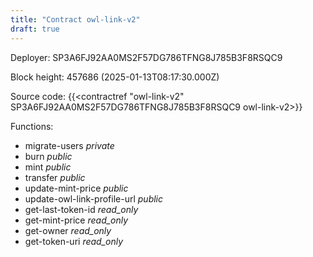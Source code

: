 ```yaml
---
title: "Contract owl-link-v2"
draft: true
---
```

Deployer: SP3A6FJ92AA0MS2F57DG786TFNG8J785B3F8RSQC9


 



Block height: 457686 (2025-01-13T08:17:30.000Z)

Source code: {{<contractref "owl-link-v2" SP3A6FJ92AA0MS2F57DG786TFNG8J785B3F8RSQC9 owl-link-v2>}}

Functions:

* migrate-users _private_
* burn _public_
* mint _public_
* transfer _public_
* update-mint-price _public_
* update-owl-link-profile-url _public_
* get-last-token-id _read_only_
* get-mint-price _read_only_
* get-owner _read_only_
* get-token-uri _read_only_
